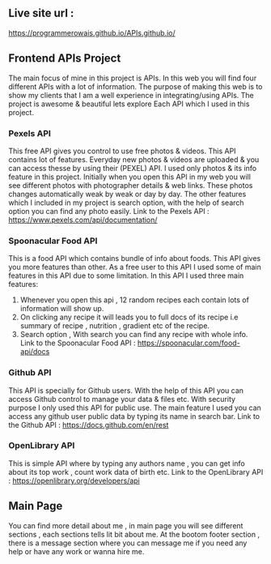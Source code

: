 ## Live site url :
https://programmerowais.github.io/APIs.github.io/

## Frontend APIs Project
The main focus of mine in this project is APIs. In this web you will find four
different APIs with a lot of information. The purpose of making this web is to 
show my clients that I am a well experience in integrating/using APIs. The project 
is awesome & beautiful lets explore Each API which I used in this project.

### Pexels API
This free API gives you control to use free photos & videos. This API contains lot
of features. Everyday new photos & videos are uploaded & you can access thesse by using
their (PEXEL) API. I used only photos & its info feature in this project. Initially when
you open this API in my web you will see different photos with photographer details & web
links. These photos changes automatically weak by weak or day by day. The other features 
which I included in my project is search option, with the help of search option you can 
find any photo easily.
Link to the Pexels API : https://www.pexels.com/api/documentation/

### Spoonacular Food API
This is a food API which contains bundle of info about foods. This API gives you more 
features than other. As a free user to this API I used some of main features in this 
API due to some limitation.
In this API I used three main features:
1) Whenever you open this api , 12 random recipes each contain lots of information will 
show up.
2) On clicking any recipe it will leads you to full docs of its recipe i.e summary of 
recipe , nutrition , gradient etc of the recipe.
3) Search option , With search you can find any recipe with whole info.
Link to the Spoonacular Food API : https://spoonacular.com/food-api/docs

### Github API 
This API is specially for Github users. With the help of this API you can access
Github control to manage your data & files etc. With security purpose I only used
this API for public use. 
The main feature I used you can access any github user public data by typing its name in search bar.
Link to the Github API : https://docs.github.com/en/rest

### OpenLibrary API
This is simple API where by typing any authors name , you can get info about its top work , count work
data of birth etc.
Link to the OpenLibrary API : https://openlibrary.org/developers/api

## Main Page
You can find more detail about me , in main page you will see different sections ,
each sections tells lit bit about me.
At the bootom footer section , there is a message section where you can message me
if you need any help or have any work or wanna hire me.